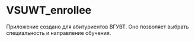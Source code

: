 # VSUWT_enrollee
Приложение создано для абитуриентов ВГУВТ. Оно позволяет выбрать специальность и направление обучения.
